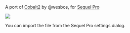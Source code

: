 A port of [Cobalt2](https://github.com/wesbos/cobalt2) by @wesbos, for [Sequel Pro](http://www.sequelpro.com/)

![](/../screenshots/cobalt2.png)

You can import the file from the Sequel Pro settings dialog.
